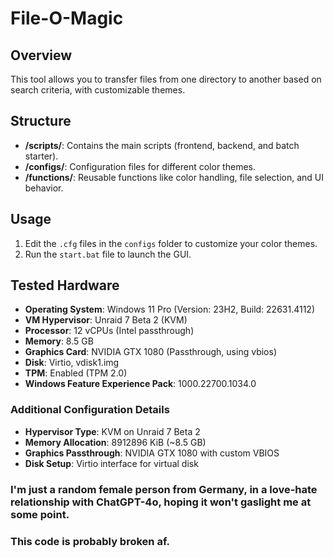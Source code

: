 
# File-O-Magic

## Overview
This tool allows you to transfer files from one directory to another based on search criteria, with customizable themes.

## Structure
- **/scripts/**: Contains the main scripts (frontend, backend, and batch starter).
- **/configs/**: Configuration files for different color themes.
- **/functions/**: Reusable functions like color handling, file selection, and UI behavior.

## Usage
1. Edit the `.cfg` files in the `configs` folder to customize your color themes.
2. Run the `start.bat` file to launch the GUI.

## Tested Hardware

- **Operating System**: Windows 11 Pro (Version: 23H2, Build: 22631.4112)
- **VM Hypervisor**: Unraid 7 Beta 2 (KVM)
- **Processor**: 12 vCPUs (Intel passthrough)
- **Memory**: 8.5 GB
- **Graphics Card**: NVIDIA GTX 1080 (Passthrough, using vbios)
- **Disk**: Virtio, vdisk1.img
- **TPM**: Enabled (TPM 2.0)
- **Windows Feature Experience Pack**: 1000.22700.1034.0

### Additional Configuration Details

- **Hypervisor Type**: KVM on Unraid 7 Beta 2
- **Memory Allocation**: 8912896 KiB (~8.5 GB)
- **Graphics Passthrough**: NVIDIA GTX 1080 with custom VBIOS
- **Disk Setup**: Virtio interface for virtual disk




### I'm just a random female person from Germany, in a love-hate relationship with ChatGPT-4o, hoping it won't gaslight me at some point.


### This code is probably broken af.